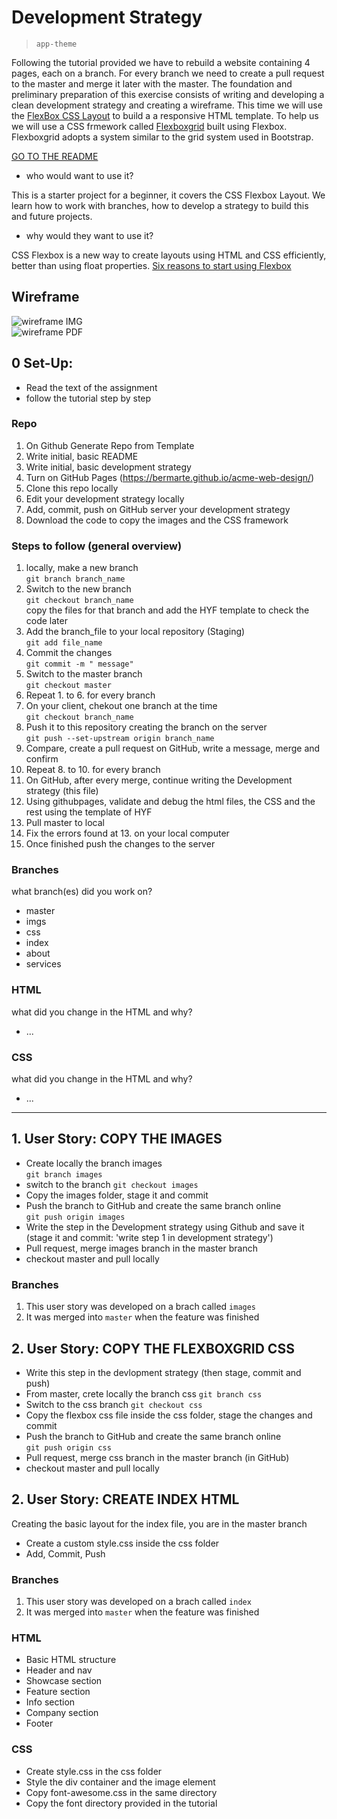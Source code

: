 # Development Strategy

> `app-theme`

Following the tutorial provided we have to rebuild a website containing 4 pages, each on a branch. For every branch we need to create a pull request to the master and merge it later with the master. The foundation and preliminary preparation of this exercise consists of writing and developing a clean development strategy and creating a wireframe. This time we will use the [FlexBox CSS Layout](https://css-tricks.com/snippets/css/a-guide-to-flexbox/) to build a a responsive HTML template. To help us we will use a CSS frmework called [Flexboxgrid](http://flexboxgrid.com/) built using Flexbox. Flexboxgrid adopts a system similar to the grid system used in Bootstrap.


[GO TO THE README](README.md)

- who would want to use it?  

This is a starter project for a beginner, it covers the CSS Flexbox Layout. We learn how to work with branches, how to develop a strategy to build this and future projects.

- why would they want to use it?  

CSS Flexbox is a new way to create layouts using HTML and CSS efficiently, better than using float properties. [Six reasons to start using Flexbox](https://bitsofco.de/6-reasons-to-start-using-flexbox/)

## Wireframe

<!-- include a wireframe for your project in this repository, and display it here -->
<!-- wireframe.cc is a good site for getting started with wireframes -->
![wireframe IMG](notyet)   
![wireframe PDF](notyetpdf)

## 0 Set-Up:
* Read the text of the assignment
* follow the tutorial step by step

### Repo

1. On Github Generate Repo from Template
1. Write initial, basic README
1. Write initial, basic development strategy
1. Turn on GitHub Pages (https://bermarte.github.io/acme-web-design/)
1. Clone this repo locally
1. Edit your development strategy locally
1. Add, commit, push on GitHub server your development strategy
1. Download the code to copy the images and the CSS framework

### Steps to follow (general overview)

1. locally, make a new branch  
   `git branch branch_name`
2. Switch to the new branch  
  `git checkout branch_name`   
   copy the files for that branch and add the HYF template to check the code later   
3. Add the branch_file to your local repository (Staging)  
   `git add file_name`
4. Commit the changes  
  `git commit -m " message"`
6. Switch to the master branch  
  `git checkout master`
7. Repeat 1. to 6. for every branch   
8. On your client, chekout one branch at the time   
 `git checkout branch_name`
9. Push it to this repository creating the branch on the server     
 `git push --set-upstream origin branch_name`
10. Compare, create a pull request on GitHub, write a message, merge and confirm
11. Repeat 8. to 10. for every branch
12. On GitHub, after every merge, continue writing the Development strategy (this file) 
13. Using githubpages, validate and debug the html files, the CSS and the rest using the template of HYF
14. Pull master to local
15. Fix the errors found at 13. on your local computer
16. Once finished push the changes to the server

 ### Branches

what branch(es) did you work on?

- master 
- imgs
- css
- index  
- about  
- services

### HTML

what did you change in the HTML and why?
* ...

### CSS
what did you change in the HTML and why?
* ...   

---
## 1. User Story: COPY THE IMAGES 

* Create locally the branch images   
`git branch images`
* switch to the branch
`git checkout images`
* Copy the images folder, stage it and commit
* Push the branch to GitHub and create the same branch online   
`git push origin images`   
* Write the step in the Development strategy using Github and save it (stage it and commit: 'write step 1 in development strategy')
* Pull request, merge images branch in the master branch
* checkout master and pull locally   

### Branches

1. This user story was developed on a brach called `images`
2. It was merged into `master` when the feature was finished

## 2. User Story: COPY THE FLEXBOXGRID CSS
* Write this step in the devlopment strategy (then stage, commit and push)
* From master, crete locally the branch css
`git branch css`
* Switch to the css branch
`git checkout css`
* Copy the flexbox css file inside the css folder, stage the changes and commit
* Push the branch to GitHub and create the same branch online   
`git push origin css`
* Pull request, merge css branch in the master branch (in GitHub)
* checkout master and pull locally   

## 2. User Story: CREATE INDEX HTML   

Creating the basic layout for the index file, you are in the master branch

* Create a custom style.css inside the css folder
* Add, Commit, Push

### Branches

1. This user story was developed on a brach called `index`
2. It was merged into `master` when the feature was finished  

### HTML

* Basic HTML structure
* Header and nav
* Showcase section
* Feature section
* Info section
* Company section
* Footer

### CSS

* Create style.css in the css folder
* Style the div container and the image element
* Copy font-awesome.css in the same directory
* Copy the font directory provided in the tutorial
